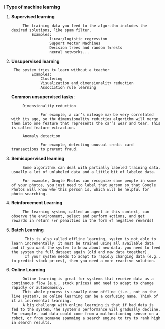 I ****Type of machine learning****

1. **Supervised learning**  

            The training data you feed to the algorithm includes the desired solutions, like spam filter.  
                Examples: 
                        linear/logistic regression
                        Support Vector Machines
                        Decision trees and random forests
                        neural networks...
        
2. **Unsupervised learning**  

        The system tries to learn without a teacher.  
                Examples:   
                    Clustering
                    Visualization and dimensionality reduction
                    Association rule learning
                
    **Common unsupervised tasks**:
        
            Dimensionality reduction  
            
                    For example, a car’s mileage may be very correlated with its age, so the dimensionality reduction algorithm will merge them into one feature that represents the car’s wear and tear. This is called feature extraction.
            
            Anomaly detection

                    For example, detecting unusual credit card transactions to prevent fraud.
            
3. **Semisupervised learning**   

            Some algorithms can deal with partially labeled training data, usually a lot of unlabeled data and a little bit of labeled data.
            
            For example, Google Photos can recognize same people in some of your photos, you just need to label that person so that Google Photos will know who this person is, which will be helpful for photo searching.
            
            
            
4. **Reinforcement Learning**

            The learning system, called an agent in this context, can observe the environment, select and perform actions, and get rewards in return (or penalties in the form of negative rewards)
            
5. **Batch Learning**

             This is also called offline learning, system is not able to learn incrementally, it must be trained using all available data and if you want the system to know about new data, you need to feed the system the full dataset again (old and new data together). 
             If your system needs to adapt to rapidly changing data (e.g., to predict stock prices), then you need a more reactive solution.
             
6. **Online Learning**

            Online learning is great for systems that receive data as a continuous flow (e.g., stock prices) and need to adapt to change rapidly or autonomously.
            This whole process is usually done offline (i.e., not on the live system), so online learning can be a confusing name. Think of it as incremental learning.
            A big challenge with online learning is that if bad data is fed to the system, the system’s performance will gradually decline. For example, bad data could come from a malfunctioning sensor on a robot, or from someone spamming a search engine to try to rank high in search results.
            
